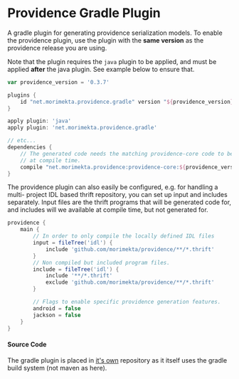 Providence Gradle Plugin
========================

A gradle plugin for generating providence serialization models. To enable
the providence plugin, use the plugin with the **same version** as the
providence release you are using.

Note that the plugin requires the `java` plugin to be applied, and must
be applied **after** the java plugin. See example below to ensure that.

```groovy
var providence_version = '0.3.7'

plugins {
    id "net.morimekta.providence.gradle" version "${providence_version}" apply false
}

apply plugin: 'java'
apply plugin: 'net.morimekta.providence.gradle'

// etc...
dependencies {
    // The generated code needs the matching providence-core code to be available
    // at compile time.
    compile "net.morimekta.providence:providence-core:${providence_version}"
}
```

The providence plugin can also easily be configured, e.g. for handling a multi-
project IDL based thrift repository, you can set up input and includes separately.
Input files are the thrift programs that will be generated code for, and includes
will we available at compile time, but not generated for.

```groovy
providence {
    main {
        // In order to only compile the locally defined IDL files
        input = fileTree('idl') {
            include 'github.com/morimekta/providence/**/*.thrift'
        }
        // Non compiled but included program files.
        include = fileTree('idl') {
            include '**/*.thrift'
            exclude 'github.com/morimekta/providence/**/*.thrift'
        }

        // Flags to enable specific providence generation features.
        android = false
        jackson = false
    }
}
```

#### Source Code

The gradle plugin is placed in [it's own](https://github.com/morimekta/providence-gradle-plugin)
repository as it itself uses the gradle build system (not maven as here).
